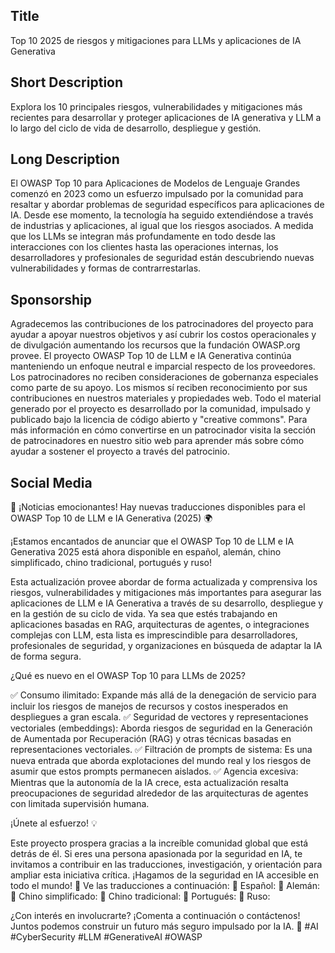 ## Title

Top 10 2025 de riesgos y mitigaciones para LLMs y aplicaciones de IA Generativa

## Short Description

Explora los 10 principales riesgos, vulnerabilidades y mitigaciones más recientes para desarrollar y proteger aplicaciones de IA generativa y LLM a lo largo del ciclo de vida de desarrollo, despliegue y gestión.

## Long Description

El OWASP Top 10 para Aplicaciones de Modelos de Lenguaje Grandes comenzó en 2023 como un esfuerzo impulsado por la comunidad para resaltar y abordar problemas de seguridad específicos para aplicaciones de IA. Desde ese momento, la tecnología ha seguido extendiéndose a través de industrias y aplicaciones, al igual que los riesgos asociados. A medida que los LLMs se integran más profundamente en todo desde las interacciones con los clientes hasta las operaciones internas, los desarrolladores y profesionales de seguridad están descubriendo nuevas vulnerabilidades y formas de contrarrestarlas.

## Sponsorship

Agradecemos las contribuciones de los patrocinadores del proyecto para ayudar a apoyar nuestros objetivos y así cubrir los costos operacionales y de divulgación aumentando los recursos que la fundación OWASP.org provee. El proyecto OWASP Top 10 de LLM e IA Generativa continúa manteniendo un enfoque neutral e imparcial respecto de los proveedores. Los patrocinadores no reciben consideraciones de gobernanza especiales como parte de su apoyo. Los mismos sí reciben reconocimiento por sus contribuciones en nuestros materiales y propiedades web.
Todo el material generado por el proyecto es desarrollado por la comunidad, impulsado y publicado bajo la licencia de código abierto y "creative commons". Para más información en cómo convertirse en un patrocinador visita la sección de patrocinadores en nuestro sitio web para aprender más sobre cómo ayudar a sostener el proyecto a través del patrocinio.

## Social Media

🚀 ¡Noticias emocionantes! Hay nuevas traducciones disponibles para el OWASP Top 10 de LLM e IA Generativa (2025) 🌍

¡Estamos encantados de anunciar que el OWASP Top 10 de LLM e IA Generativa 2025 está ahora disponible en español, alemán, chino simplificado, chino tradicional, portugués y ruso!

Esta actualización provee abordar de forma actualizada y comprensiva los riesgos, vulnerabilidades y mitigaciones más importantes para asegurar las aplicaciones de LLM e IA Generativa a través de su desarrollo, despliegue y en la gestión de su ciclo de vida. Ya sea que estés trabajando en aplicaciones basadas en RAG, arquitecturas de agentes, o integraciones complejas con LLM, esta lista es imprescindible para desarrolladores, profesionales de seguridad, y organizaciones en búsqueda de adaptar la IA de forma segura.

¿Qué es nuevo en el OWASP Top 10 para LLMs de 2025?

✅ Consumo ilimitado: Expande más allá de la denegación de servicio para incluir los riesgos de manejos de recursos y costos inesperados en despliegues a gran escala.
✅ Seguridad de vectores y representaciones vectoriales (embeddings): Aborda riesgos de seguridad en la Generación de Aumentada por Recuperación (RAG) y otras técnicas basadas en representaciones vectoriales.
✅ Filtración de prompts de sistema: Es una nueva entrada que aborda explotaciones del mundo real y los riesgos de asumir que estos prompts permanecen aislados.
✅ Agencia excesiva: Mientras que la autonomía de la IA crece, esta actualización resalta preocupaciones de seguridad alrededor de las arquitecturas de agentes con limitada supervisión humana.

¡Únete al esfuerzo! 💡

Este proyecto prospera gracias a la increíble comunidad global que está detrás de él. Si eres una persona apasionada por la seguridad en IA, te invitamos a contribuir en las traducciones, investigación, y orientación para ampliar esta iniciativa crítica. ¡Hagamos de la seguridad en IA accesible en todo el mundo!
📢 Ve las traducciones a continuación:
 🔗 Español:
 🔗 Alemán:
 🔗 Chino simplificado:
 🔗 Chino tradicional:
 🔗 Portugués:
 🔗 Ruso:

¿Con interés en involucrarte? ¡Comenta a continuación o contáctenos! Juntos podemos construir un futuro más seguro impulsado por la IA. 💙 #AI #CyberSecurity #LLM #GenerativeAI #OWASP
